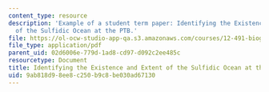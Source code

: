 ```yaml
---
content_type: resource
description: 'Example of a student term paper: Identifying the Existence and Extent
  of the Sulfidic Ocean at the PTB.'
file: https://ol-ocw-studio-app-qa.s3.amazonaws.com/courses/12-491-biogeochemistry-of-sulfur-fall-2007/9ab818d98ee8c250b9c8be030ad67130_hays.pdf
file_type: application/pdf
parent_uid: 02d6006e-779d-1ad8-cd97-d092c2ee485c
resourcetype: Document
title: Identifying the Existence and Extent of the Sulfidic Ocean at the PTB
uid: 9ab818d9-8ee8-c250-b9c8-be030ad67130
---
```

